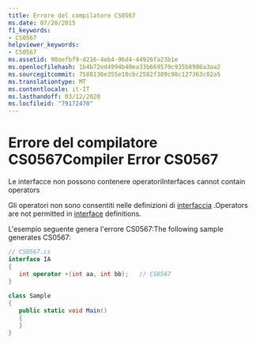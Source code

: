 ```yaml
---
title: Errore del compilatore CS0567
ms.date: 07/20/2015
f1_keywords:
- CS0567
helpviewer_keywords:
- CS0567
ms.assetid: 90aefbf9-d216-4eb4-96d4-44926fa23b1e
ms.openlocfilehash: 1b4b72ed4994b40ea33b669579c935b8986a3aa2
ms.sourcegitcommit: 7588136e355e10cbc2582f389c90c127363c02a5
ms.translationtype: MT
ms.contentlocale: it-IT
ms.lasthandoff: 03/12/2020
ms.locfileid: "79172470"
---
```

# <a name="compiler-error-cs0567"></a><span data-ttu-id="fdd6c-102">Errore del compilatore CS0567</span><span class="sxs-lookup"><span data-stu-id="fdd6c-102">Compiler Error CS0567</span></span>
<span data-ttu-id="fdd6c-103">Le interfacce non possono contenere operatori</span><span class="sxs-lookup"><span data-stu-id="fdd6c-103">Interfaces cannot contain operators</span></span>  
  
 <span data-ttu-id="fdd6c-104">Gli operatori non sono consentiti nelle definizioni di [interfaccia](../language-reference/keywords/interface.md) .</span><span class="sxs-lookup"><span data-stu-id="fdd6c-104">Operators are not permitted in [interface](../language-reference/keywords/interface.md) definitions.</span></span>  
  
 <span data-ttu-id="fdd6c-105">L'esempio seguente genera l'errore CS0567:</span><span class="sxs-lookup"><span data-stu-id="fdd6c-105">The following sample generates CS0567:</span></span>  
  
```csharp  
// CS0567.cs  
interface IA  
{  
   int operator +(int aa, int bb);   // CS0567  
}  
  
class Sample  
{  
   public static void Main()
   {  
   }  
}  
```

